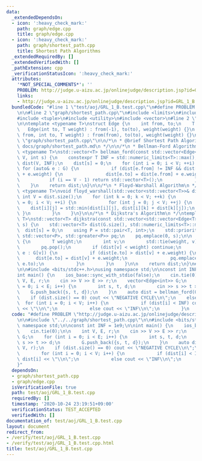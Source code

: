 ```yaml
---
data:
  _extendedDependsOn:
  - icon: ':heavy_check_mark:'
    path: graph/edge.cpp
    title: graph/edge.cpp
  - icon: ':heavy_check_mark:'
    path: graph/shortest_path.cpp
    title: Shortest Path Algorithms
  _extendedRequiredBy: []
  _extendedVerifiedWith: []
  _pathExtension: cpp
  _verificationStatusIcon: ':heavy_check_mark:'
  attributes:
    '*NOT_SPECIAL_COMMENTS*': ''
    PROBLEM: http://judge.u-aizu.ac.jp/onlinejudge/description.jsp?id=GRL_1_B
    links:
    - http://judge.u-aizu.ac.jp/onlinejudge/description.jsp?id=GRL_1_B
  bundledCode: "#line 1 \"test/aoj/GRL_1_B.test.cpp\"\n#define PROBLEM \"http://judge.u-aizu.ac.jp/onlinejudge/description.jsp?id=GRL_1_B\"\
    \n\n#line 2 \"graph/shortest_path.cpp\"\n#include <limits>\n#include <queue>\n\
    #include <tuple>\n#include <utility>\n#include <vector>\n#line 2 \"graph/edge.cpp\"\
    \n\ntemplate <typename T>\nstruct Edge {\n    int from, to;\n    T weight;\n \
    \   Edge(int to, T weight) : from(-1), to(to), weight(weight) {}\n    Edge(int\
    \ from, int to, T weight) : from(from), to(to), weight(weight) {}\n};\n#line 8\
    \ \"graph/shortest_path.cpp\"\n\n/*\n * @brief Shortest Path Algorithms\n * @docs\
    \ docs/graph/shortest_path.md\n */\n\n/*\n * Bellman-Ford Algorithm\n */\ntemplate\
    \ <typename T>\nstd::vector<T> bellman_ford(const std::vector<Edge<T>>& G, int\
    \ V, int s) {\n    constexpr T INF = std::numeric_limits<T>::max();\n    std::vector<int>\
    \ dist(V, INF);\n    dist[s] = 0;\n    for (int i = 0; i < V; ++i) {\n       \
    \ for (auto& e : G) {\n            if (dist[e.from] != INF && dist[e.to] > dist[e.from]\
    \ + e.weight) {\n                dist[e.to] = dist[e.from] + e.weight;\n     \
    \           if (i == V - 1) return std::vector<T>();\n            }\n        }\n\
    \    }\n    return dist;\n}\n\n/*\n * Floyd-Warshall Algorithm\n */\ntemplate\
    \ <typename T>\nvoid floyd_warshall(std::vector<std::vector<T>>& dist) {\n   \
    \ int V = dist.size();\n    for (int k = 0; k < V; ++k) {\n        for (int i\
    \ = 0; i < V; ++i) {\n            for (int j = 0; j < V; ++j) {\n            \
    \    dist[i][j] = std::min(dist[i][j], dist[i][k] + dist[k][j]);\n           \
    \ }\n        }\n    }\n}\n\n/*\n * Dijkstra's Algorithm\n */\ntemplate <typename\
    \ T>\nstd::vector<T> dijkstra(const std::vector<std::vector<Edge<T>>>& G, int\
    \ s) {\n    std::vector<T> dist(G.size(), std::numeric_limits<T>::max());\n  \
    \  dist[s] = 0;\n    using P = std::pair<T, int>;\n    std::priority_queue<P,\
    \ std::vector<P>, std::greater<P>> pq;\n    pq.emplace(0, s);\n\n    while (!pq.empty())\
    \ {\n        T weight;\n        int v;\n        std::tie(weight, v) = pq.top();\n\
    \        pq.pop();\n        if (dist[v] < weight) continue;\n        for (auto&\
    \ e : G[v]) {\n            if (dist[e.to] > dist[v] + e.weight) {\n          \
    \      dist[e.to] = dist[v] + e.weight;\n                pq.emplace(dist[e.to],\
    \ e.to);\n            }\n        }\n    }\n\n    return dist;\n}\n#line 4 \"test/aoj/GRL_1_B.test.cpp\"\
    \n\n#include <bits/stdc++.h>\nusing namespace std;\n\nconst int INF = 1e9;\n\n\
    int main() {\n    ios_base::sync_with_stdio(false);\n    cin.tie(0);\n\n    int\
    \ V, E, r;\n    cin >> V >> E >> r;\n    vector<Edge<int>> G;\n    for (int i\
    \ = 0; i < E; i++) {\n        int s, t, d;\n        cin >> s >> t >> d;\n    \
    \    G.push_back({s, t, d});\n    }\n    auto dist = bellman_ford(G, V, r);\n\
    \    if (dist.size() == 0) cout << \"NEGATIVE CYCLE\\n\";\n    else {\n      \
    \  for (int i = 0; i < V; i++) {\n            if (dist[i] < INF) cout << dist[i]\
    \ << \"\\n\";\n            else cout << \"INF\\n\";\n        }\n    }\n}\n"
  code: "#define PROBLEM \"http://judge.u-aizu.ac.jp/onlinejudge/description.jsp?id=GRL_1_B\"\
    \n\n#include \"../../graph/shortest_path.cpp\"\n\n#include <bits/stdc++.h>\nusing\
    \ namespace std;\n\nconst int INF = 1e9;\n\nint main() {\n    ios_base::sync_with_stdio(false);\n\
    \    cin.tie(0);\n\n    int V, E, r;\n    cin >> V >> E >> r;\n    vector<Edge<int>>\
    \ G;\n    for (int i = 0; i < E; i++) {\n        int s, t, d;\n        cin >>\
    \ s >> t >> d;\n        G.push_back({s, t, d});\n    }\n    auto dist = bellman_ford(G,\
    \ V, r);\n    if (dist.size() == 0) cout << \"NEGATIVE CYCLE\\n\";\n    else {\n\
    \        for (int i = 0; i < V; i++) {\n            if (dist[i] < INF) cout <<\
    \ dist[i] << \"\\n\";\n            else cout << \"INF\\n\";\n        }\n    }\n\
    }"
  dependsOn:
  - graph/shortest_path.cpp
  - graph/edge.cpp
  isVerificationFile: true
  path: test/aoj/GRL_1_B.test.cpp
  requiredBy: []
  timestamp: '2020-10-24 23:19:51+09:00'
  verificationStatus: TEST_ACCEPTED
  verifiedWith: []
documentation_of: test/aoj/GRL_1_B.test.cpp
layout: document
redirect_from:
- /verify/test/aoj/GRL_1_B.test.cpp
- /verify/test/aoj/GRL_1_B.test.cpp.html
title: test/aoj/GRL_1_B.test.cpp
---
```

